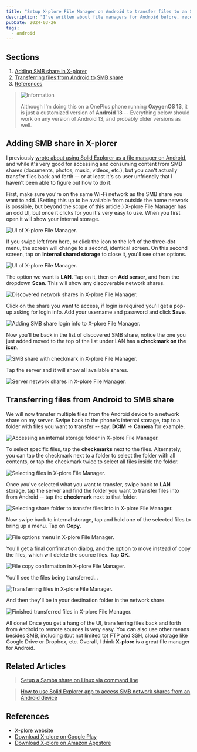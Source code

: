 ```yaml
---
title: "Setup X-plore File Manager on Android to transfer files to an SMB share"
description: "I've written about file managers for Android before, recently I found X-plore which makes it very easy to transfer files back and forth between Android and SMB network shares, once you understand how the UI works. Here's how I set that up."
pubDate: 2024-03-26
tags:
  - android
---
```


## Sections

1. [Adding SMB share in X-plorer](#add)
2. [Transferring files from Android to SMB share](#transfer)
3. [References](#ref)

> <img src="/assets/info.svg" class="info" loading="lazy" decoding="async" alt="Information">
>
> Although I'm doing this on a OnePlus phone running **OxygenOS 13**, it is just a customized version of **Android 13** -- Everything below should work on any version of Android 13, and probably older versions as well.

<div id='add' />

## Adding SMB share in X-plorer

I previously [wrote about using Solid Explorer as a file manager on Android](/blog/solid-explorer-samba-share), and while it's very good for accessing and consuming content from SMB shares (documents, photos, music, videos, etc.), but you can't actually transfer files back and forth -- or at least it's so user unfriendly that I haven't been able to figure out how to do it.

First, make sure you're on the same Wi-Fi network as the SMB share you want to add. (Setting this up to be available from outside the home network is possible, but beyond the scope of this article.) X-plore File Manager has an odd UI, but once it clicks for you it's very easy to use. When you first open it will show your internal storage.

![UI of X-plore File Manager.](../../img/blog/xplore1.jpg)

If you swipe left from here, or click the icon to the left of the three-dot menu, the screen will change to a second, identical screen. On this second screen, tap on **Internal shared storage** to close it, you'll see other options.

![UI of X-plore File Manager.](../../img/blog/xplore2.jpg)

The option we want is **LAN**. Tap on it, then on **Add serser**, and from the dropdown **Scan**. This will show any discoverable network shares.

![Discovered network shares in X-plore File Manager.](../../img/blog/xplore3.jpg)

Click on the share you want to access, if login is required you'll get a pop-up asking for login info. Add your username and password and click **Save**.

![Adding SMB share login info to X-plore File Manager.](../../img/blog/xplore4.jpg)

Now you'll be back in the list of discovered SMB share, notice the one you just added moved to the top of the list under LAN has a **checkmark on the icon**.

![SMB share with checkmark in X-plore File Manager.](../../img/blog/xplore5.jpg)

Tap the server and it will show all available shares.

![Server network shares in X-plore File Manager.](../../img/blog/xplore6.jpg)

## Transferring files from Android to SMB share

We will now transfer multiple files from the Android device to a network share on my server. Swipe back to the phone's internal storage, tap to a folder with files you want to transfer -- say, **DCIM** -> **Camera** for example.

![Accessing an internal storage folder in X-plore File Manager.](../../img/blog/xplore7.jpg)

To select specific files, tap the **checkmarks** next to the files. Alternately, you can tap the checkmark next to a folder to select the folder with all contents, or tap the checkmark twice to select all files inside the folder.

![Selecting files in X-plore File Manager.](../../img/blog/xplore8.jpg)

Once you've selected what you want to transfer, swipe back to **LAN** storage, tap the server and find the folder you want to transfer files into from Android -- tap the **checkmark** next to that folder.

![Selecting share folder to transfer files into in X-plore File Manager.](../../img/blog/xplore9.jpg)

Now swipe back to internal storage, tap and hold one of the selected files to bring up a menu. Tap on **Copy**.

![File options menu in X-plore File Manager.](../../img/blog/xplore10.jpg)

You'll get a final confirmation dialog, and the option to move instead of copy the files, which will delete the source files. Tap **OK**.

![File copy confirmation in X-plore File Manager.](../../img/blog/xplore11.jpg)

You'll see the files being transferred...

![Transferring files in X-plore File Manager.](../../img/blog/xplore12.jpg)

And then they'll be in your destination folder in the network share.

![Finished transferred files in X-plore File Manager.](../../img/blog/xplore13.jpg)

All done! Once you get a hang of the UI, transferring files back and forth from Android to remote sources is very easy. You can also use other means besides SMB, including (but not limited to) FTP and SSH, cloud storage like Google Drive or Dropbox, etc. Overall, I think **X-plore** is a great file manager for Android.

## Related Articles

> [Setup a Samba share on Linux via command line](/blog/setup-a-samba-share-on-linux-via-command-line/)

> [How to use Solid Explorer app to access SMB network shares from an Android device](/blog/solic-explorer-samba-share/)

<div id='ref' />

## References

- <a href="https://www.lonelycatgames.com/apps/xplore" target="_blank">X-plore website</a>
- <a href="https://play.google.com/store/apps/details?id=com.lonelycatgames.Xplore" target="_blank">Download X-plore on Google Play</a>
- <a href="https://www.amazon.com/Lonely-Cat-Games-X-plore-Manager/dp/B00LLG7AR8" target="_blank">Download X-plore on Amazon Appstore</a>
